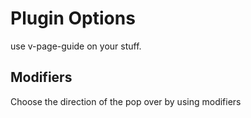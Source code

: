 # Plugin Options
use v-page-guide on your stuff.

## Modifiers
Choose the direction of the pop over by using modifiers